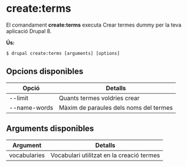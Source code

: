 # create:terms
El comandament **create:terms** executa Crear termes dummy per la teva aplicació Drupal 8.

**Ús:**
```
$ drupal create:terms [arguments] [options] 
```

## Opcions disponibles
Opció | Detalls
-------|-------------
--limit | Quants termes voldries crear
--name-words | Màxim de paraules dels noms del termes

## Arguments disponibles
Argument | Detalls
---------|-------------
vocabularies | Vocabulari utilitzat en la creació termes
